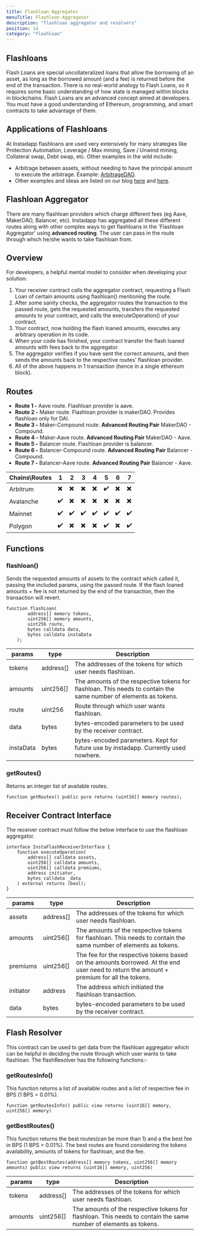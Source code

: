 ```yaml
---
title: Flashloan Aggregator
menuTitle: Flashloan Aggregator
description: "flashloan aggregator and resolvers"
position: 14
category: "flashloan"
---
```




## Flashloans

Flash Loans are special uncollateralized loans that allow the borrowing of an asset, as long as the borrowed amount (and a fee) is returned before the end of the transaction. There is no real-world analogy to Flash Loans, so it requires some basic understanding of how state is managed within blocks in blockchains.
Flash Loans are an advanced concept aimed at developers. You must have a good understanding of Ethereum, programming, and smart contracts to take advantage of them.

## Applications of Flashloans

At Instadapp flashloans are used very extensively for many strategies like Protection Automation, Leverage / Max mining, Save / Unwind mining, Collateral swap, Debt swap, etc. Other examples in the wild include:

- Arbitrage between assets, without needing to have the principal amount to execute the arbitrage. Example: [ArbitrageDAO](https://medium.com/@bneiluj/flash-boys-arbitrage-dao-c0b96d094f93).
- Other examples and ideas are listed on our blog [here](https://medium.com/aave/sneak-peek-at-flash-loans-f2b28a394d62) and [here](https://medium.com/aave/building-the-post-liquidation-era-4e650935fc88).

## Flashloan Aggregator

There are many flashloan providers which charge different fees (eg Aave, MakerDAO, Balancer, etc). Instadapp has aggregated all these different routes along with other complex ways to get flashloans in the 'Flashloan Aggregator' using **advanced routing**.
The user can pass in the route through which he/she wants to take flashloan from.

## Overview

For developers, a helpful mental model to consider when developing your solution:
1. Your receiver contract calls the aggregator contract, requesting a Flash Loan of certain amounts using flashloan() mentioning the route.
2. After some sanity checks, the aggregator routes the transaction to the passed route, gets the requested amounts, transfers the requested amounts to your contract, and calls the executeOperation() of your contract.
3. Your contract, now holding the flash loaned amounts, executes any arbitrary operation in its code.
4. When your code has finished, your contract transfer the flash loaned amounts with fees back to the aggregator.
5. The aggregator verifies if you have sent the correct amounts, and then sends the amounts back to the respective routes' flashloan provider.
6. All of the above happens in 1 transaction (hence in a single ethereum block).

## Routes

- **Route 1 -** Aave route. Flashloan provider is aave.
- **Route 2 -** Maker route. Flashloan provider is makerDAO. Provides flashloan only for DAI.
- **Route 3 -** Maker-Compound route. **Advanced Routing Pair** MakerDAO - Compound.
- **Route 4 -** Maker-Aave route. **Advanced Routing Pair** MakerDAO - Aave.
- **Route 5 -** Balancer route. Flashloan provider is balancer.
- **Route 6 -** Balancer-Compound route. **Advanced Routing Pair** Balancer - Compound.
- **Route 7 -** Balancer-Aave route. **Advanced Routing Pair** Balancer - Aave.

| Chains\Routes | 1 | 2 | 3 | 4 | 5 | 6 | 7 |
| ---------- | ---- | ----| ----| ----| ----| ----| ----| 
| Arbitrum| ✖️ | ✖️ | ✖️  | ✖️ | :heavy_check_mark: | ✖️ | ✖️ |
| Avalanche | :heavy_check_mark: | ✖️ | ✖️ | ✖️ | ✖️ | ✖️ | ✖️ |
| Mainnet | :heavy_check_mark: | :heavy_check_mark: | :heavy_check_mark: | :heavy_check_mark: | :heavy_check_mark: | :heavy_check_mark: | :heavy_check_mark: |
| Polygon | :heavy_check_mark: | ✖️ | ✖️ | ✖️ | :heavy_check_mark: | ✖️ | :heavy_check_mark: |

## Functions 

### flashloan()
Sends the requested amounts of assets to the contract which called it, passing the included params, using the passed route.
If the flash loaned amounts + fee is not returned by the end of the transaction, then the transaction will revert.
```solidity
function flashLoan(	
        address[] memory tokens,	
        uint256[] memory amounts,
        uint256 route,
        bytes calldata data,
        bytes calldata instaData
    );
```

| params | type | Description | 
| ------ | ---- | ----------- | 
| tokens | address[] | The addresses of the tokens for which user needs flashloan.|
| amounts | uint256[] | The amounts of the respective tokens for flashloan. This needs to contain the same number of elements as tokens.|
| route | uint256 | Route through which user wants flashloan.|
| data | bytes | bytes-encoded parameters to be used by the receiver contract.|
| instaData | bytes | bytes-encoded parameters. Kept for future use by instadapp. Currently used nowhere.|

### getRoutes()

Returns an integer list of available routes.
```solidity
function getRoutes() public pure returns (uint16[] memory routes);
```

## Receiver Contract Interface

The receiver contract must follow the below interface to use the flashloan aggregator.

```solidity
interface InstaFlashReceiverInterface {
    function executeOperation(
        address[] calldata assets,
        uint256[] calldata amounts,
        uint256[] calldata premiums,
        address initiator,
        bytes calldata _data
    ) external returns (bool);
}
```

| params | type | Description | 
| ------ | ---- | ----------- | 
| assets | address[] | The addresses of the tokens for which user needs flashloan.|
| amounts | uint256[] | The amounts of the respective tokens for flashloan. This needs to contain the same number of elements as tokens.|
| premiums | uint256[] | The fee for the respective tokens based on the amounts borrowed. At the end user need to return the amount + premium for all the tokens.|
| initiator | address | The address which initiated the flashloan transaction.|
| data | bytes | bytes-encoded parameters to be used by the receiver contract.|

## Flash Resolver

This contract can be used to get data from the flashloan aggregator which can be helpful in deciding the route through which user wants to take flashloan. The flashResolver has the following functions:-

### getRoutesInfo()

This function returns a list of available routes and a list of respective fee in BPS (1 BPS = 0.01%).

```solidity
function getRoutesInfo() public view returns (uint16[] memory, uint256[] memory)
```

### getBestRoutes()

This function returns the best routes(can be more than 1) and a the best fee in BPS (1 BPS = 0.01%). The best routes are found considering the tokens availability, amounts of tokens for flashloan, and the fee.

```solidity
function getBestRoutes(address[] memory tokens, uint256[] memory amounts) public view returns (uint16[] memory, uint256)
```

| params | type | Description | 
| ------ | ---- | ----------- | 
| tokens | address[] | The addresses of the tokens for which user needs flashloan.|
| amounts | uint256[] | The amounts of the respective tokens for flashloan. This needs to contain the same number of elements as tokens.|